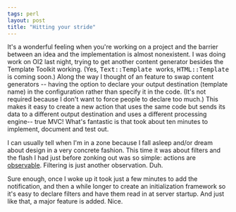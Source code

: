 ```yaml
---
tags: perl
layout: post
title: "Hitting your stride"
---
```




It's a wonderful feeling when you're working on a project and the barrier between an idea and the implementation is almost nonexistent. I was doing work on OI2 last night, trying to get another content generator besides the Template Toolkit working. (Yes, <tt>Text::Template </tt> works, <tt>HTML::Template</tt> is coming soon.) Along the way I thought of an feature to swap content generators -- having the option to declare your output destination (template name) in the configuration rather than specify it in the code. (It's not required because I don't want to force people to declare too much.) This makes it easy to create a new action that uses the same code but sends its data to a different output destination and uses a different processing engine-- true MVC! What's fantastic is that took about ten minutes to implement, document and test out.

<p>I can usually tell when I'm in a zone because I fall asleep and/or dream about design in a very concrete fashion. This time it was about filters and the flash I had just before zonking out was so simple: actions are <a href="http://search.cpan.org/author/CWINTERS/Class-Observable-1.00/">observable</a>. Filtering is just another observation. Duh.</p>

<p>Sure enough, once I woke up it took just a few minutes to add the notification, and then a while longer to create an initialization framework so it's easy to declare filters and have them read in at server startup. And just like that, a major feature is added. Nice.</p>


